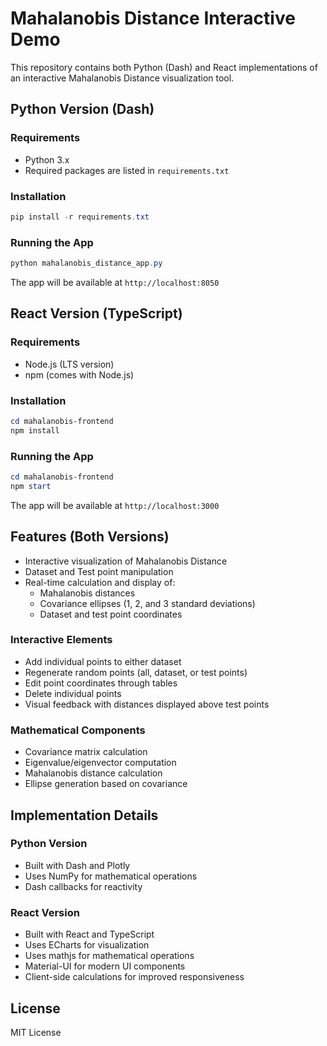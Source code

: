 # Mahalanobis Distance Interactive Demo

This repository contains both Python (Dash) and React implementations of an interactive Mahalanobis Distance visualization tool.

## Python Version (Dash)

### Requirements
- Python 3.x
- Required packages are listed in `requirements.txt`

### Installation
```powershell
pip install -r requirements.txt
```

### Running the App
```powershell
python mahalanobis_distance_app.py
```

The app will be available at `http://localhost:8050`

## React Version (TypeScript)

### Requirements
- Node.js (LTS version)
- npm (comes with Node.js)

### Installation
```powershell
cd mahalanobis-frontend
npm install
```

### Running the App
```powershell
cd mahalanobis-frontend
npm start
```

The app will be available at `http://localhost:3000`

## Features (Both Versions)

- Interactive visualization of Mahalanobis Distance
- Dataset and Test point manipulation
- Real-time calculation and display of:
  - Mahalanobis distances
  - Covariance ellipses (1, 2, and 3 standard deviations)
  - Dataset and test point coordinates

### Interactive Elements
- Add individual points to either dataset
- Regenerate random points (all, dataset, or test points)
- Edit point coordinates through tables
- Delete individual points
- Visual feedback with distances displayed above test points

### Mathematical Components
- Covariance matrix calculation
- Eigenvalue/eigenvector computation
- Mahalanobis distance calculation
- Ellipse generation based on covariance

## Implementation Details

### Python Version
- Built with Dash and Plotly
- Uses NumPy for mathematical operations
- Dash callbacks for reactivity

### React Version
- Built with React and TypeScript
- Uses ECharts for visualization
- Uses mathjs for mathematical operations
- Material-UI for modern UI components
- Client-side calculations for improved responsiveness

## License
MIT License
